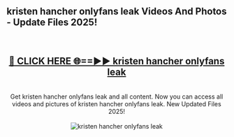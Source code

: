 <h2>kristen hancher onlyfans leak Videos And Photos - Update Files 2025!</h2>
<br>
<div align="center">
<h2><a href="https://top-ai-tools.click/QrbHav" rel="nofollow">🔴 CLICK HERE 🌐==►► kristen hancher onlyfans leak</a></h2>
<br>
Get kristen hancher onlyfans leak and all content. Now you can access all videos and pictures of kristen hancher onlyfans leak. New Updated Files 2025!
<br>
<br>
<a href="https://top-ai-tools.click/QrbHav" rel="nofollow" data-target="animated-image.originalLink"><img src="https://i.ibb.co.com/WyWwxjT/player-gif2.gif" alt="kristen hancher onlyfans leak" style="max-width: 100%; display: inline-block;" data-target="animated-image.originalImage"></a>
</div>
<br>